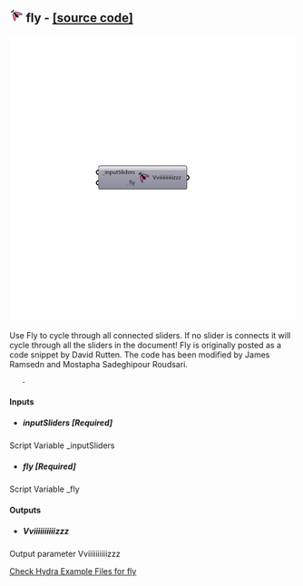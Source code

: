 ## ![](../../images/icons/fly.png) fly - [[source code]](https://github.com/mostaphaRoudsari/ladybug/tree/master/src/Ladybug_fly.py)

![](../../images/components/fly.png)

Use Fly to cycle through all connected sliders. If no slider is connects it will cycle through all the sliders in the document!
       Fly is originally posted as a code snippet by David Rutten. The code has been modified by James Ramsedn and Mostapha Sadeghipour Roudsari.
 
       -
       

#### Inputs
* ##### inputSliders [Required]
Script Variable _inputSliders
* ##### fly [Required]
Script Variable _fly

#### Outputs
* ##### Vviiiiiiiiiizzz
Output parameter Vviiiiiiiiiizzz


[Check Hydra Example Files for fly](https://hydrashare.github.io/hydra/index.html?keywords=Ladybug_fly)
